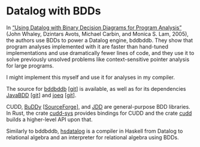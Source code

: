 # Datalog with BDDs

In [“Using Datalog with Binary Decision Diagrams for Program Analysis”](https://people.csail.mit.edu/mcarbin/papers/aplas05.pdf)
(John Whaley, Dzintars Avots, Michael Carbin, and Monica S. Lam, 2005), the
authors use BDDs to power a Datalog engine, bddbddb. They show that program
analyses implemented with it are faster than hand-tuned implementations and use
dramatically fewer lines of code, and they use it to solve previously unsolved
problems like context-sensitive pointer analysis for large programs.

I might implement this myself and use it for analyses in my compiler.

The source for [bddbddb](https://bddbddb.sourceforge.net/) [[git](https://github.com/joewhaley/bddbddb)]
is available, as well as for its dependencies [JavaBDD](https://javabdd.sourceforge.net/)
[[git](https://github.com/joewhaley/javabdd)] and [joeq](https://joeq.sourceforge.net/)
[[git](https://github.com/joewhaley/joeq)].

CUDD, [BuDDy](https://buddy.sourceforge.net/manual/main.html) [[SourceForge](https://sourceforge.net/projects/buddy/)],
and [JDD](https://bitbucket.org/vahidi/jdd) are general-purpose BDD libraries.
In Rust, the crate [cudd-sys](https://crates.io/crates/cudd-sys) provides
bindings for CUDD and the crate [cudd](https://crates.io/crates/cudd) builds a
higher-level API upon that.

Similarly to bddbddb, [hsdatalog](https://github.com/chessai/hsdatalog) is a
compiler in Haskell from Datalog to relational algebra and an interpreter for
relational algebra using BDDs.
